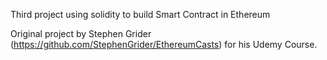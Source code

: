 Third project using solidity to build Smart Contract in Ethereum

Original project by Stephen Grider (https://github.com/StephenGrider/EthereumCasts) for his Udemy Course.
